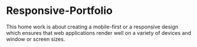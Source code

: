 # Responsive-Portfolio
This home work is about creating a mobile-first or a responsive design which ensures that web applications render well on a variety of devices and window or screen sizes.
